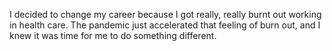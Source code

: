 I decided to change my career because I got really, really burnt out working in health care. The pandemic just accelerated that feeling of burn out, and I knew it was time for me to do something different.
